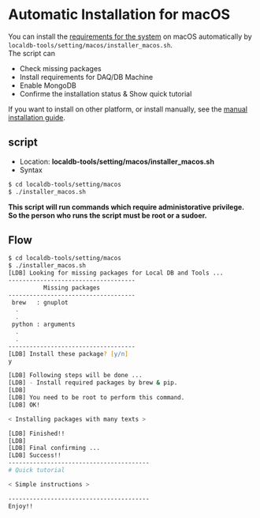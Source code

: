 # Automatic Installation for macOS

You can install the [requirements for the system](requirements-list.md) on macOS automatically by `localdb-tools/setting/macos/installer_macos.sh`.<br>
The script can

- Check missing packages
- Install requirements for DAQ/DB Machine
- Enable MongoDB
- Confirme the installation status & Show quick tutorial

If you want to install on other platform, or install manually, see the [manual installation guide](manual-install.md).

## script

- Location: **localdb-tools/setting/macos/installer_macos.sh**
- Syntax

```bash
$ cd localdb-tools/setting/macos
$ ./installer_macos.sh
```

**This script will run commands which require administorative privilege.**<br>
**So the person who runs the script must be root or a sudoer.**

## Flow

```zsh
$ cd localdb-tools/setting/macos
$ ./installer_macos.sh
[LDB] Looking for missing packages for Local DB and Tools ...
------------------------------------
          Missing packages
------------------------------------
 brew   : gnuplot
  .
  .
 python : arguments
  .
  .
------------------------------------
[LDB] Install these package? [y/n]
y

[LDB] Following steps will be done ...
[LDB] - Install required packages by brew & pip.
[LDB]
[LDB] You need to be root to perform this command.
[LDB] OK!

< Installing packages with many texts >

[LDB] Finished!!
[LDB]
[LDB] Final confirming ...
[LDB] Success!!
----------------------------------------
# Quick tutorial

< Simple instructions >

----------------------------------------
Enjoy!!
```
